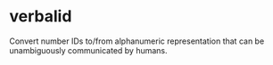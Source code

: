 # verbalid
Convert number IDs to/from alphanumeric representation that can be unambiguously communicated by humans.
